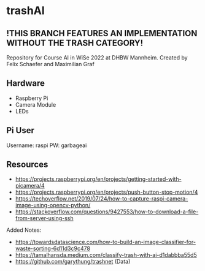 # trashAI
## !THIS BRANCH FEATURES AN IMPLEMENTATION WITHOUT THE TRASH CATEGORY!

Repository for Course AI in WiSe 2022 at DHBW Mannheim. 
Created by Felix Schaefer and Maximilian Graf

## Hardware
- Raspberry Pi
- Camera Module
- LEDs

## Pi User
Username: raspi
PW: garbageai

## Resources
- https://projects.raspberrypi.org/en/projects/getting-started-with-picamera/4
- https://projects.raspberrypi.org/en/projects/push-button-stop-motion/4
- https://techoverflow.net/2019/07/24/how-to-capture-raspi-camera-image-using-opencv-python/
- https://stackoverflow.com/questions/9427553/how-to-download-a-file-from-server-using-ssh

Added Notes:
- https://towardsdatascience.com/how-to-build-an-image-classifier-for-waste-sorting-6d11d3c9c478
- https://tamalhansda.medium.com/classify-trash-with-ai-d1dabbba55d5
- https://github.com/garythung/trashnet (Data)
